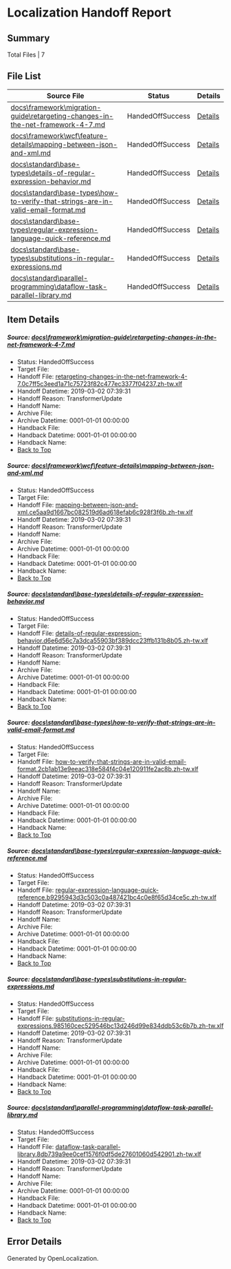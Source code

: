 # <a name='report-top'></a> Localization Handoff Report

## Summary
 Total Files | 7

## File List
 Source File | Status | Details 
 ----------- | ------ | ------- 
 [docs\framework\migration-guide\retargeting-changes-in-the-net-framework-4-7.md](https://github.com/OpenLocalizationTestOrg/docs/blob/75444267cc262dcdfc807db05b2441b78c986800/docs/framework/migration-guide/retargeting-changes-in-the-net-framework-4-7.md) | HandedOffSuccess | [Details](#53c3bc41e319fe122605993d4013e6f04832c89c20626)
 [docs\framework\wcf\feature-details\mapping-between-json-and-xml.md](https://github.com/OpenLocalizationTestOrg/docs/blob/75444267cc262dcdfc807db05b2441b78c986800/docs/framework/wcf/feature-details/mapping-between-json-and-xml.md) | HandedOffSuccess | [Details](#c6588df72b463d7d7be8db49449bf3b48a5f29d424668)
 [docs\standard\base-types\details-of-regular-expression-behavior.md](https://github.com/OpenLocalizationTestOrg/docs/blob/75444267cc262dcdfc807db05b2441b78c986800/docs/standard/base-types/details-of-regular-expression-behavior.md) | HandedOffSuccess | [Details](#d608e002b49b9d4436cf4fe7050089ac38a4981428481)
 [docs\standard\base-types\how-to-verify-that-strings-are-in-valid-email-format.md](https://github.com/OpenLocalizationTestOrg/docs/blob/75444267cc262dcdfc807db05b2441b78c986800/docs/standard/base-types/how-to-verify-that-strings-are-in-valid-email-format.md) | HandedOffSuccess | [Details](#dfc6e0002a886ea83e365422ce731966a8ac953b28495)
 [docs\standard\base-types\regular-expression-language-quick-reference.md](https://github.com/OpenLocalizationTestOrg/docs/blob/75444267cc262dcdfc807db05b2441b78c986800/docs/standard/base-types/regular-expression-language-quick-reference.md) | HandedOffSuccess | [Details](#0ef6d072b1d1d7b46cd77c233b4210412e1b29e628509)
 [docs\standard\base-types\substitutions-in-regular-expressions.md](https://github.com/OpenLocalizationTestOrg/docs/blob/75444267cc262dcdfc807db05b2441b78c986800/docs/standard/base-types/substitutions-in-regular-expressions.md) | HandedOffSuccess | [Details](#aec468294ba32bef35ffabac6ab017c9da17428c28516)
 [docs\standard\parallel-programming\dataflow-task-parallel-library.md](https://github.com/OpenLocalizationTestOrg/docs/blob/75444267cc262dcdfc807db05b2441b78c986800/docs/standard/parallel-programming/dataflow-task-parallel-library.md) | HandedOffSuccess | [Details](#4642f8d1bd6192ed66012634e02c71195ce1b5c828890)

## Item Details
##### <a name='53c3bc41e319fe122605993d4013e6f04832c89c20626'></a> Source: [docs\framework\migration-guide\retargeting-changes-in-the-net-framework-4-7.md](https://github.com/OpenLocalizationTestOrg/docs/blob/75444267cc262dcdfc807db05b2441b78c986800/docs/framework/migration-guide/retargeting-changes-in-the-net-framework-4-7.md)
* Status: HandedOffSuccess
* Target File: 
* Handoff File: [retargeting-changes-in-the-net-framework-4-7.0c7ff5c3eed1a71c75723f82c477ec3377f04237.zh-tw.xlf](https://github.com/OpenLocalizationTestOrg/docs.handoff/blob/4d39c71a761fbde9fa025cb9d34c90434cd64dcc/ol-handoff/OpenLocalizationTestOrg/docs.zh-tw/master/net-hi-ht/retargeting-changes-in-the-net-framework-4-7.0c7ff5c3eed1a71c75723f82c477ec3377f04237.zh-tw.xlf)
* Handoff Datetime: 2019-03-02 07:39:31
* Handoff Reason: TransformerUpdate
* Handoff Name: 
* Archive File: 
* Archive Datetime: 0001-01-01 00:00:00
* Handback File: 
* Handback Datetime: 0001-01-01 00:00:00
* Handback Name: 
* [Back to Top](#report-top)

##### <a name='c6588df72b463d7d7be8db49449bf3b48a5f29d424668'></a> Source: [docs\framework\wcf\feature-details\mapping-between-json-and-xml.md](https://github.com/OpenLocalizationTestOrg/docs/blob/75444267cc262dcdfc807db05b2441b78c986800/docs/framework/wcf/feature-details/mapping-between-json-and-xml.md)
* Status: HandedOffSuccess
* Target File: 
* Handoff File: [mapping-between-json-and-xml.ce5aa9d1667bc082519d6ad618efab6c928f3f6b.zh-tw.xlf](https://github.com/OpenLocalizationTestOrg/docs.handoff/blob/4d39c71a761fbde9fa025cb9d34c90434cd64dcc/ol-handoff/OpenLocalizationTestOrg/docs.zh-tw/master/net-med-mt/mapping-between-json-and-xml.ce5aa9d1667bc082519d6ad618efab6c928f3f6b.zh-tw.xlf)
* Handoff Datetime: 2019-03-02 07:39:31
* Handoff Reason: TransformerUpdate
* Handoff Name: 
* Archive File: 
* Archive Datetime: 0001-01-01 00:00:00
* Handback File: 
* Handback Datetime: 0001-01-01 00:00:00
* Handback Name: 
* [Back to Top](#report-top)

##### <a name='d608e002b49b9d4436cf4fe7050089ac38a4981428481'></a> Source: [docs\standard\base-types\details-of-regular-expression-behavior.md](https://github.com/OpenLocalizationTestOrg/docs/blob/75444267cc262dcdfc807db05b2441b78c986800/docs/standard/base-types/details-of-regular-expression-behavior.md)
* Status: HandedOffSuccess
* Target File: 
* Handoff File: [details-of-regular-expression-behavior.d6e6d56c7a3dca55903bf389dcc23ffb131b8b05.zh-tw.xlf](https://github.com/OpenLocalizationTestOrg/docs.handoff/blob/4d39c71a761fbde9fa025cb9d34c90434cd64dcc/ol-handoff/OpenLocalizationTestOrg/docs.zh-tw/master/net-med-mt/details-of-regular-expression-behavior.d6e6d56c7a3dca55903bf389dcc23ffb131b8b05.zh-tw.xlf)
* Handoff Datetime: 2019-03-02 07:39:31
* Handoff Reason: TransformerUpdate
* Handoff Name: 
* Archive File: 
* Archive Datetime: 0001-01-01 00:00:00
* Handback File: 
* Handback Datetime: 0001-01-01 00:00:00
* Handback Name: 
* [Back to Top](#report-top)

##### <a name='dfc6e0002a886ea83e365422ce731966a8ac953b28495'></a> Source: [docs\standard\base-types\how-to-verify-that-strings-are-in-valid-email-format.md](https://github.com/OpenLocalizationTestOrg/docs/blob/75444267cc262dcdfc807db05b2441b78c986800/docs/standard/base-types/how-to-verify-that-strings-are-in-valid-email-format.md)
* Status: HandedOffSuccess
* Target File: 
* Handoff File: [how-to-verify-that-strings-are-in-valid-email-format.2cb1ab13e9eeac318e584f4c04e120911fe2ac8b.zh-tw.xlf](https://github.com/OpenLocalizationTestOrg/docs.handoff/blob/4d39c71a761fbde9fa025cb9d34c90434cd64dcc/ol-handoff/OpenLocalizationTestOrg/docs.zh-tw/master/net-med-mt/how-to-verify-that-strings-are-in-valid-email-format.2cb1ab13e9eeac318e584f4c04e120911fe2ac8b.zh-tw.xlf)
* Handoff Datetime: 2019-03-02 07:39:31
* Handoff Reason: TransformerUpdate
* Handoff Name: 
* Archive File: 
* Archive Datetime: 0001-01-01 00:00:00
* Handback File: 
* Handback Datetime: 0001-01-01 00:00:00
* Handback Name: 
* [Back to Top](#report-top)

##### <a name='0ef6d072b1d1d7b46cd77c233b4210412e1b29e628509'></a> Source: [docs\standard\base-types\regular-expression-language-quick-reference.md](https://github.com/OpenLocalizationTestOrg/docs/blob/75444267cc262dcdfc807db05b2441b78c986800/docs/standard/base-types/regular-expression-language-quick-reference.md)
* Status: HandedOffSuccess
* Target File: 
* Handoff File: [regular-expression-language-quick-reference.b9295943d3c503c0a487421bc4c0e8f65d34ce5c.zh-tw.xlf](https://github.com/OpenLocalizationTestOrg/docs.handoff/blob/4d39c71a761fbde9fa025cb9d34c90434cd64dcc/ol-handoff/OpenLocalizationTestOrg/docs.zh-tw/master/net-med-mt/regular-expression-language-quick-reference.b9295943d3c503c0a487421bc4c0e8f65d34ce5c.zh-tw.xlf)
* Handoff Datetime: 2019-03-02 07:39:31
* Handoff Reason: TransformerUpdate
* Handoff Name: 
* Archive File: 
* Archive Datetime: 0001-01-01 00:00:00
* Handback File: 
* Handback Datetime: 0001-01-01 00:00:00
* Handback Name: 
* [Back to Top](#report-top)

##### <a name='aec468294ba32bef35ffabac6ab017c9da17428c28516'></a> Source: [docs\standard\base-types\substitutions-in-regular-expressions.md](https://github.com/OpenLocalizationTestOrg/docs/blob/75444267cc262dcdfc807db05b2441b78c986800/docs/standard/base-types/substitutions-in-regular-expressions.md)
* Status: HandedOffSuccess
* Target File: 
* Handoff File: [substitutions-in-regular-expressions.985160cec529546bc13d246d99e834ddb53c6b7b.zh-tw.xlf](https://github.com/OpenLocalizationTestOrg/docs.handoff/blob/4d39c71a761fbde9fa025cb9d34c90434cd64dcc/ol-handoff/OpenLocalizationTestOrg/docs.zh-tw/master/net-med-mt/substitutions-in-regular-expressions.985160cec529546bc13d246d99e834ddb53c6b7b.zh-tw.xlf)
* Handoff Datetime: 2019-03-02 07:39:31
* Handoff Reason: TransformerUpdate
* Handoff Name: 
* Archive File: 
* Archive Datetime: 0001-01-01 00:00:00
* Handback File: 
* Handback Datetime: 0001-01-01 00:00:00
* Handback Name: 
* [Back to Top](#report-top)

##### <a name='4642f8d1bd6192ed66012634e02c71195ce1b5c828890'></a> Source: [docs\standard\parallel-programming\dataflow-task-parallel-library.md](https://github.com/OpenLocalizationTestOrg/docs/blob/75444267cc262dcdfc807db05b2441b78c986800/docs/standard/parallel-programming/dataflow-task-parallel-library.md)
* Status: HandedOffSuccess
* Target File: 
* Handoff File: [dataflow-task-parallel-library.8db739a9ee0cef1576f0df5de27601060d542901.zh-tw.xlf](https://github.com/OpenLocalizationTestOrg/docs.handoff/blob/4d39c71a761fbde9fa025cb9d34c90434cd64dcc/ol-handoff/OpenLocalizationTestOrg/docs.zh-tw/master/net-med-mt/dataflow-task-parallel-library.8db739a9ee0cef1576f0df5de27601060d542901.zh-tw.xlf)
* Handoff Datetime: 2019-03-02 07:39:31
* Handoff Reason: TransformerUpdate
* Handoff Name: 
* Archive File: 
* Archive Datetime: 0001-01-01 00:00:00
* Handback File: 
* Handback Datetime: 0001-01-01 00:00:00
* Handback Name: 
* [Back to Top](#report-top)


## Error Details

Generated by OpenLocalization.
